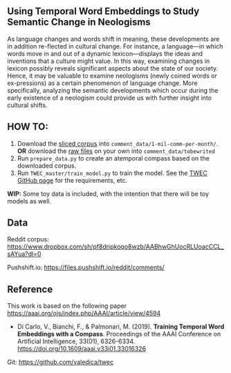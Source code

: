 
Using Temporal Word Embeddings to Study Semantic Change in Neologisms
---------

As language changes and words shift in meaning, these developments are in addition re-flected in cultural change. For instance, a language—in which words move in and out of a dynamic lexicon—displays the ideas and inventions that a culture might value. In this way, examining changes in lexicon possibly reveals significant aspects about the state of our society. Hence, it may be valuable to examine neologisms (newly coined words or ex-pressions) as a certain phenomenon of language change. More specifically, analyzing the semantic developments which occur during the early existence of a neologism could provide us with further insight into cultural shifts. 

HOW TO:
---------
1. Download the [sliced corpus](https://www.dropbox.com/sh/pf8dripkoqo8wzb/AABhwGhUocRLUoacCCL_sAYua?dl=0)  into `comment_data/1-mil-comm-per-month/`. **OR** download the [raw files](https://files.pushshift.io/reddit/comments/) on your own into `comment_data/tobewrited` 
2. Run `prepare_data.py` to create an atemporal compass based on the downloaded corpus.
3. Run `TWEC_master/train_model.py` to train the model. See the [TWEC GitHub page](https://github.com/valedica/twec) for the requirements, etc.

**WIP:** Some toy data is included, with the intention that there will be toy models as well.

Data
---------
Reddit corpus:
https://www.dropbox.com/sh/pf8dripkoqo8wzb/AABhwGhUocRLUoacCCL_sAYua?dl=0

Pushshift.io: 
https://files.pushshift.io/reddit/comments/

Reference
---------

This work is based on the following paper <https://aaai.org/ojs/index.php/AAAI/article/view/4594>

+ Di Carlo, V., Bianchi, F., & Palmonari, M. (2019). **Training Temporal Word Embeddings with a Compass**. Proceedings of the AAAI Conference on Artificial Intelligence, 33(01), 6326-6334. https://doi.org/10.1609/aaai.v33i01.33016326

Git:  <https://github.com/valedica/twec>

